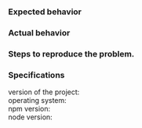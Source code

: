 ### Expected behavior

### Actual behavior

### Steps to reproduce the problem.

### Specifications
version of the project:  
operating system:  
npm version:  
node version:  
